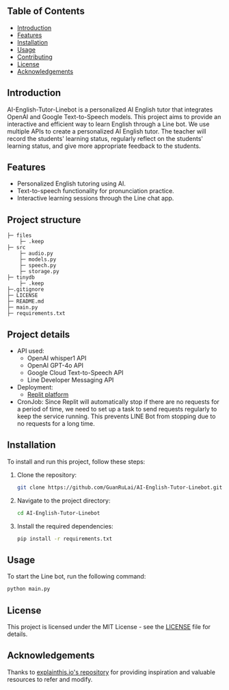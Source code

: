 ## Table of Contents
- [Introduction](#introduction)
- [Features](#features)
- [Installation](#installation)
- [Usage](#usage)
- [Contributing](#contributing)
- [License](#license)
- [Acknowledgements](#acknowledgements)

## Introduction
AI-English-Tutor-Linebot is a personalized AI English tutor that integrates OpenAI and Google Text-to-Speech models. This project aims to provide an interactive and efficient way to learn English through a Line bot. We use multiple APIs to create a personalized AI English tutor. The teacher will record the students' learning status, regularly reflect on the students' learning status, and give more appropriate feedback to the students.
## Features
- Personalized English tutoring using AI.
- Text-to-speech functionality for pronunciation practice.
- Interactive learning sessions through the Line chat app.

## Project structure
```
├─ files
    ├─ .keep
├─ src
    ├─ audio.py
    ├─ models.py
    ├─ speech.py
    ├─ storage.py
├─ tinydb
    ├─ .keep
├─.gitignore
├─ LICENSE
├─ README.md
├─ main.py
├─ requirements.txt
```

## Project details
- API used:
    - OpenAI whisper1 API
    - OpenAI GPT-4o API
    - Google Cloud Text-to-Speech API
    - Line Developer Messaging API
- Deployment:
    - [Replit platform](https://replit.com/@132548t/AI-English-Tutor-Linebot?v=1#README.md)
- CronJob: Since Replit will automatically stop if there are no requests for a period of time, we need to set up a task to send requests regularly to keep the service running. This prevents LINE Bot from stopping due to no requests for a long time.

## Installation
To install and run this project, follow these steps:

1. Clone the repository:
    ```bash
    git clone https://github.com/GuanRuLai/AI-English-Tutor-Linebot.git
    ```
2. Navigate to the project directory:
    ```bash
    cd AI-English-Tutor-Linebot
    ```
3. Install the required dependencies:
    ```bash
    pip install -r requirements.txt
    ```

## Usage
To start the Line bot, run the following command:
```bash
python main.py
```

## License
This project is licensed under the MIT License - see the [LICENSE](https://github.com/GuanRuLai/AI-English-Tutor-Linebot/blob/main/LICENSE) file for details.

## Acknowledgements
Thanks to [explainthis.io's repository](https://github.com/TheExplainthis/ChatGPT-AI-English-Tutor) for providing inspiration and valuable resources to refer and modify.
